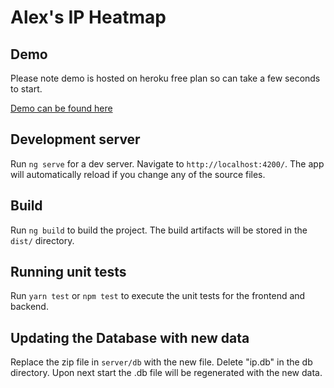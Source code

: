 # Alex's IP Heatmap

## Demo

Please note demo is hosted on heroku free plan so can take a few seconds to start.

[Demo can be found here](http://ip-heatmap.herokuapp.com/)

## Development server

Run `ng serve` for a dev server. Navigate to `http://localhost:4200/`. The app will automatically reload if you change any of the source files.

## Build

Run `ng build` to build the project. The build artifacts will be stored in the `dist/` directory.

## Running unit tests

Run `yarn test` or `npm test` to execute the unit tests for the frontend and backend.

## Updating the Database with new data

Replace the zip file in ```server/db``` with the new file. Delete "ip.db" in the db directory. Upon next start the .db file will be regenerated
with the new data.
